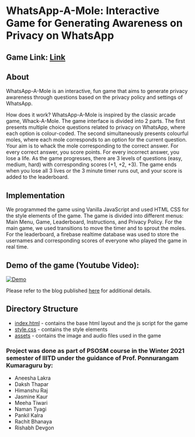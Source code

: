 # WhatsApp-A-Mole: Interactive Game for Generating Awareness on Privacy on WhatsApp

## Game Link: [Link](https://pankilkalra.github.io/cse648-psosm-project/)

## About
WhatsApp-A-Mole is an interactive, fun game that aims to generate privacy awareness through questions based on the privacy policy and settings of WhatsApp.

How does it work?
WhatsApp-A-Mole is inspired by the classic arcade game, Whack-A-Mole. The game interface is divided into 2 parts. The first presents multiple choice questions related to privacy on WhatsApp, where each option is colour-coded. The second simultaneously presents colourful moles, where each mole corresponds to an option for the current question. Your aim is to whack the mole corresponding to the correct answer. 
For every correct answer, you score points. For every incorrect answer, you lose a life. As the game progresses, there are 3 levels of questions (easy, medium, hard) with corresponding scores (+1, +2, +3). The game ends when you lose all 3 lives or the 3 minute timer runs out, and your score is added to the leaderboard. 
  
## Implementation
We programmed the game using Vanilla JavaScript and used HTML CSS for the style elements of the game. The game is divided into different menus: Main Menu, Game, Leaderboard, Instructions, and Privacy Policy. For the main game, we used transitions to move the timer and to sprout the moles. For the leaderboard, a firebase realtime database was used to store the usernames and corresponding scores of everyone who played the game in real time.

## Demo of the game (Youtube Video):
[![Demo](http://img.youtube.com/vi/CfUPYbwZaQY/0.jpg)](https://www.youtube.com/watch?v=CfUPYbwZaQY "Demo")

Please refer to the blog published [here](https://cse648psosm2021.blogspot.com/2021/05/whatsapp-mole-interactive-game-for.html) for additional details.

## Directory Structure
* [index.html](indel.html) - contains the base html layout and the js script for the game
* [style.css](style.css)  - contains the style elements
* [assets](assets/) - contains the image and audio files used in the game

### Project was done as part of PSOSM course in the Winter 2021 semester of IIITD under the guidance of Prof. Ponnurangam Kumaraguru by: 
* Aneesha Lakra
* Daksh Thapar
* Himanshu Raj
* Jasmine Kaur 
* Meeha Tiwari
* Naman Tyagi 
* Pankil Kalra
* Rachit Bhanaya
* Rishabh Devgon
